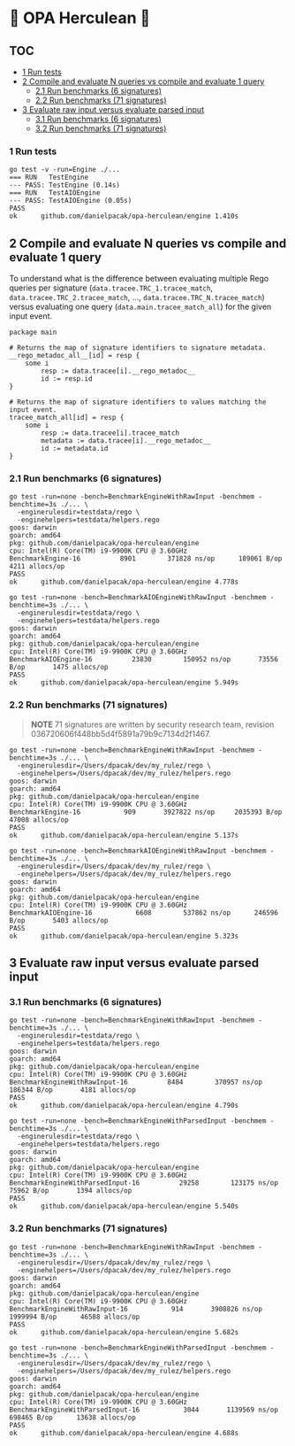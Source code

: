 # :muscle: OPA Herculean :muscle:

## TOC

- [1 Run tests](#1-run-tests)
- [2 Compile and evaluate N queries vs compile and evaluate 1 query](#2-compile-and-evaluate-n-queries-vs-compile-and-evaluate-1-query)
    - [2.1 Run benchmarks (6 signatures)](#21-run-benchmarks-6-signatures)
    - [2.2 Run benchmarks (71 signatures)](#22-run-benchmarks-71-signatures)
- [3 Evaluate raw input versus evaluate parsed input](#3-evaluate-raw-input-versus-evaluate-parsed-input)
    - [3.1 Run benchmarks (6 signatures)](#31-run-benchmarks-6-signatures)
    - [3.2 Run benchmarks (71 signatures)](#32-run-benchmarks-71-signatures)

### 1 Run tests

```
go test -v -run=Engine ./...
=== RUN   TestEngine
--- PASS: TestEngine (0.14s)
=== RUN   TestAIOEngine
--- PASS: TestAIOEngine (0.05s)
PASS
ok  	github.com/danielpacak/opa-herculean/engine	1.410s
```

## 2 Compile and evaluate N queries vs compile and evaluate 1 query

To understand what is the difference between evaluating multiple Rego queries per signature
(`data.tracee.TRC_1.tracee_match`, `data.tracee.TRC_2.tracee_match`, ..., `data.tracee.TRC_N.tracee_match`) versus
evaluating one query (`data.main.tracee_match_all`) for the given input event.

```rego
package main

# Returns the map of signature identifiers to signature metadata.
__rego_metadoc_all__[id] = resp {
	some i
		resp := data.tracee[i].__rego_metadoc__
		id := resp.id
}

# Returns the map of signature identifiers to values matching the input event.
tracee_match_all[id] = resp {
	some i
		resp := data.tracee[i].tracee_match
		metadata := data.tracee[i].__rego_metadoc__
		id := metadata.id
}
````


### 2.1 Run benchmarks (6 signatures)

```
go test -run=none -bench=BenchmarkEngineWithRawInput -benchmem -benchtime=3s ./... \
  -enginerulesdir=testdata/rego \
  -enginehelpers=testdata/helpers.rego
goos: darwin
goarch: amd64
pkg: github.com/danielpacak/opa-herculean/engine
cpu: Intel(R) Core(TM) i9-9900K CPU @ 3.60GHz
BenchmarkEngine-16    	    8901	    371828 ns/op	  189061 B/op	    4211 allocs/op
PASS
ok  	github.com/danielpacak/opa-herculean/engine	4.778s
```

```
go test -run=none -bench=BenchmarkAIOEngineWithRawInput -benchmem -benchtime=3s ./... \
  -enginerulesdir=testdata/rego \
  -enginehelpers=testdata/helpers.rego
goos: darwin
goarch: amd64
pkg: github.com/danielpacak/opa-herculean/engine
cpu: Intel(R) Core(TM) i9-9900K CPU @ 3.60GHz
BenchmarkAIOEngine-16    	   23830	    150952 ns/op	   73556 B/op	    1475 allocs/op
PASS
ok  	github.com/danielpacak/opa-herculean/engine	5.949s
```

### 2.2 Run benchmarks (71 signatures)

> **NOTE** 71 signatures are written by security research team, revision 036720606f448bb5d4f5891a79b9c7134d2f1467.

```
go test -run=none -bench=BenchmarkEngineWithRawInput -benchmem -benchtime=3s ./... \
  -enginerulesdir=/Users/dpacak/dev/my_rulez/rego \
  -enginehelpers=/Users/dpacak/dev/my_rulez/helpers.rego
goos: darwin
goarch: amd64
pkg: github.com/danielpacak/opa-herculean/engine
cpu: Intel(R) Core(TM) i9-9900K CPU @ 3.60GHz
BenchmarkEngine-16    	     909	   3927822 ns/op	 2035393 B/op	   47008 allocs/op
PASS
ok  	github.com/danielpacak/opa-herculean/engine	5.137s
```

```
go test -run=none -bench=BenchmarkAIOEngineWithRawInput -benchmem -benchtime=3s ./... \
  -enginerulesdir=/Users/dpacak/dev/my_rulez/rego \
  -enginehelpers=/Users/dpacak/dev/my_rulez/helpers.rego
goos: darwin
goarch: amd64
pkg: github.com/danielpacak/opa-herculean/engine
cpu: Intel(R) Core(TM) i9-9900K CPU @ 3.60GHz
BenchmarkAIOEngine-16    	    6608	    537862 ns/op	  246596 B/op	    5403 allocs/op
PASS
ok  	github.com/danielpacak/opa-herculean/engine	5.323s
```

## 3 Evaluate raw input versus evaluate parsed input

### 3.1 Run benchmarks (6 signatures)

```
go test -run=none -bench=BenchmarkEngineWithRawInput -benchmem -benchtime=3s ./... \
  -enginerulesdir=testdata/rego \
  -enginehelpers=testdata/helpers.rego
goos: darwin
goarch: amd64
pkg: github.com/danielpacak/opa-herculean/engine
cpu: Intel(R) Core(TM) i9-9900K CPU @ 3.60GHz
BenchmarkEngineWithRawInput-16    	    8484	    370957 ns/op	  186344 B/op	    4181 allocs/op
PASS
ok  	github.com/danielpacak/opa-herculean/engine	4.790s
```

```
go test -run=none -bench=BenchmarkEngineWithParsedInput -benchmem -benchtime=3s ./... \
  -enginerulesdir=testdata/rego \
  -enginehelpers=testdata/helpers.rego
goos: darwin
goarch: amd64
pkg: github.com/danielpacak/opa-herculean/engine
cpu: Intel(R) Core(TM) i9-9900K CPU @ 3.60GHz
BenchmarkEngineWithParsedInput-16    	   29258	    123175 ns/op	   75962 B/op	    1394 allocs/op
PASS
ok  	github.com/danielpacak/opa-herculean/engine	5.540s
```

### 3.2 Run benchmarks (71 signatures)

```
go test -run=none -bench=BenchmarkEngineWithRawInput -benchmem -benchtime=3s ./... \
  -enginerulesdir=/Users/dpacak/dev/my_rulez/rego \
  -enginehelpers=/Users/dpacak/dev/my_rulez/helpers.rego
goos: darwin
goarch: amd64
pkg: github.com/danielpacak/opa-herculean/engine
cpu: Intel(R) Core(TM) i9-9900K CPU @ 3.60GHz
BenchmarkEngineWithRawInput-16    	     914	   3908826 ns/op	 1999994 B/op	   46588 allocs/op
PASS
ok  	github.com/danielpacak/opa-herculean/engine	5.682s
```

```
go test -run=none -bench=BenchmarkEngineWithParsedInput -benchmem -benchtime=3s ./... \
  -enginerulesdir=/Users/dpacak/dev/my_rulez/rego \
  -enginehelpers=/Users/dpacak/dev/my_rulez/helpers.rego
goos: darwin
goarch: amd64
pkg: github.com/danielpacak/opa-herculean/engine
cpu: Intel(R) Core(TM) i9-9900K CPU @ 3.60GHz
BenchmarkEngineWithParsedInput-16    	    3044	   1139569 ns/op	  698465 B/op	   13638 allocs/op
PASS
ok  	github.com/danielpacak/opa-herculean/engine	4.688s
```
